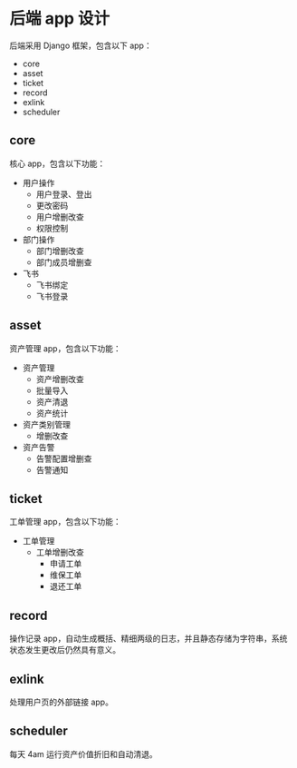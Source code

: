 # 后端 app 设计

后端采用 Django 框架，包含以下 app：
- core
- asset
- ticket
- record
- exlink
- scheduler

## core

核心 app，包含以下功能：
- 用户操作
  - 用户登录、登出
  - 更改密码
  - 用户增删改查
  - 权限控制
- 部门操作
  - 部门增删改查
  - 部门成员增删查
- 飞书
  - 飞书绑定
  - 飞书登录

## asset

资产管理 app，包含以下功能：
- 资产管理
  - 资产增删改查
  - 批量导入
  - 资产清退
  - 资产统计
- 资产类别管理
  - 增删改查
- 资产告警
  - 告警配置增删查
  - 告警通知

## ticket

工单管理 app，包含以下功能：
- 工单管理
  - 工单增删改查
    - 申请工单
    - 维保工单
    - 退还工单

## record

操作记录 app，自动生成概括、精细两级的日志，并且静态存储为字符串，系统状态发生更改后仍然具有意义。

## exlink

处理用户页的外部链接 app。

## scheduler

每天 4am 运行资产价值折旧和自动清退。


